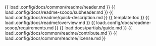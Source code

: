 {{ load:.config/docs/common/readme/header.md }}
{{ load:.config/docs/readme-scoop/subheader.md }}
{{ load:.config/docs/readme/quick-description.md }}
{{ template:toc }}
{{ load:.config/docs/readme/overview.md }}
{{ load:.config/docs/readme-scoop/requirements.md }}
{{ load:docs/partials/guide.md }}
{{ load:.config/docs/common/readme/contribute.md }}
{{ load:.config/docs/common/readme/license.md }}

